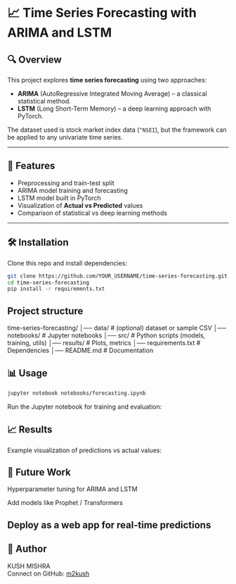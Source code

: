 # 📈 Time Series Forecasting with ARIMA and LSTM

## 🔍 Overview
This project explores **time series forecasting** using two approaches:
- **ARIMA** (AutoRegressive Integrated Moving Average) – a classical statistical method.  
- **LSTM** (Long Short-Term Memory) – a deep learning approach with PyTorch.  

The dataset used is stock market index data (`^NSEI`), but the framework can be applied to any univariate time series.

---

## 🚀 Features
- Preprocessing and train-test split  
- ARIMA model training and forecasting  
- LSTM model built in PyTorch  
- Visualization of **Actual vs Predicted** values  
- Comparison of statistical vs deep learning methods  

---

## 🛠 Installation
Clone this repo and install dependencies:

```bash
git clone https://github.com/YOUR_USERNAME/time-series-forecasting.git
cd time-series-forecasting
pip install -r requirements.txt
```


## Project structure 
time-series-forecasting/
│── data/                # (optional) dataset or sample CSV
│── notebooks/           # Jupyter notebooks
│── src/                 # Python scripts (models, training, utils)
│── results/             # Plots, metrics
│── requirements.txt     # Dependencies
│── README.md            # Documentation


## 📊 Usage
```bash
jupyter notebook notebooks/forecasting.ipynb
```

Run the Jupyter notebook for training and evaluation:


## 📈 Results

Example visualization of predictions vs actual values:

## 🔮 Future Work

Hyperparameter tuning for ARIMA and LSTM

Add models like Prophet / Transformers

Deploy as a web app for real-time predictions
---
## 🙋 Author
KUSH MISHRA  
Connect on GitHub: [m2kush](www.github.com/m2kush)

